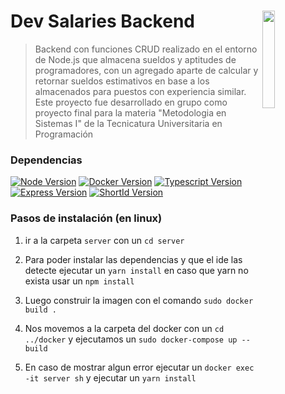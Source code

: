 # Dev Salaries Backend [<img align="right"  src="https://frsfco.cvg.utn.edu.ar/pluginfile.php/1/theme_snap/logo/1625768323/logo-utn-siglas.png" width="20%">](https://sanfrancisco.utn.edu.ar/)

>Backend con funciones CRUD realizado en el entorno de Node.js que almacena sueldos y aptitudes de programadores, con un agregado aparte de calcular y retornar sueldos estimativos en base a los almacenados para puestos con experiencia similar.
Este proyecto fue desarrollado en grupo como proyecto final para la materia "Metodologia en Sistemas I" de la Tecnicatura Universitaria en Programación

### Dependencias 

[![Node Version](https://img.shields.io/badge/nodejs-16.9.4-green.svg?logo=node.js&style=flat-square)](https://nodejs.org)
[![Docker Version](https://img.shields.io/badge/docker-_3.7-9cf.svg?logo=docker&style=flat-square)](https://www.docker.com/)
[![Typescript Version](https://img.shields.io/badge/typescript-_4.3.5-blue.svg?logo=typescript&style=flat-square)](https://www.typescriptlang.org/)
[![Express Version](https://img.shields.io/badge/express-_4.17.1-blueviolet.svg?logo=express&style=flat-square)](https://www.npmjs.com/package/express)
[![ShortId Version](https://img.shields.io/badge/shortid-_2.2.16-red.svg?logo=&style=flat-square)](https://www.npmjs.com/package/shortid)

### Pasos de instalación (en linux)

1. ir a la carpeta `server` con un `cd server`

2. Para poder instalar las dependencias y que el ide las detecte ejecutar un `yarn install` en caso que yarn no exista usar un `npm install`

3. Luego construir la imagen con el comando `sudo docker build .`

4. Nos movemos a la carpeta del docker con un `cd ../docker` y ejecutamos un `sudo docker-compose up --build`

5. En caso de mostrar algun error ejecutar un `docker exec -it server sh` y ejecutar un `yarn install`
